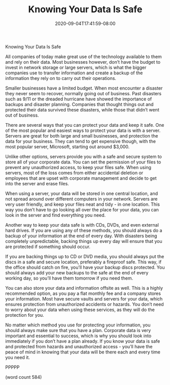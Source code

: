 ﻿---
title: "Knowing Your Data Is Safe"
date: 2020-09-04T17:41:59-08:00
description: "Data Recovery Tips for Web Success"
featured_image: "/images/Data Recovery.jpg"
tags: ["Data Recovery"]
---

Knowing Your Data Is Safe

All companies of today make great use of the technology available to them and rely on their data.  Most businesses however, don’t have the budget to invest in network storage or large servers, which is what the bigger companies use to transfer information and create a backup of the information they rely on to carry out their operations.

Smaller businesses have a limited budget.  When most encounter a disaster they never seem to recover, normally going out of business.  Past disasters such as 9/11 or the dreaded hurricane have showed the importance of backups and disaster planning.  Companies that thought things out and protected their data survived these disasters, while those that didn’t went out of business.

There are several ways that you can protect your data and keep it safe.  One of the most popular and easiest ways to protect your data is with a server.  Servers are great for both large and small businesses, and protection the data for your business.  They can tend to get expensive though, with the most popular server, Microsoft, starting out around $3,000.  

Unlike other options, servers provide you with a safe and secure system to store all of your corporate data.  You can set the permission of your files to prevent any unauthorized access, to keep your files safe.  When using servers, most of the loss comes from either accidental deletion or employees that are upset with corporate management and decide to get into the server and erase files.

When using a server, your data will be stored in one central location, and not spread around over different computers in your network.  Servers are very user friendly, and keep your files neat and tidy - in one location.  This way you don’t have to go looking all over the place for your data, you can look in the server and find everything you need.

Another way to keep your data safe is with CDs, DVDs, and even external hard drives.  If you are using any of these methods, you should always do a backup of your information at the end of every day.  With disasters being completely unpredictable, backing things up every day will ensure that you are protected if something should occur.  

If you are backing things up to CD or DVD media, you should always put the discs in a safe and secure location, preferably a fireproof safe.  This way, if the office should catch on fire, you’ll have your backup discs protected.  You should always add your new backups to the safe at the end of every working day, so you’ll have them tomorrow if you need them.

You can also store your data and information offsite as well.  This is a highly recommended option, as you pay a flat monthly fee and a company stores your information.  Most have secure vaults and servers for your data, which ensures protection from unauthorized accidents or hazards.  You don’t need to worry about your data when using these services, as they will do the protection for you.

No matter which method you use for protecting your information, you should always make sure that you have a plan.  Corporate data is very important and essential to success, which is why you should look into immediately if you don’t have a plan already.  If you know your data is safe and protected from hazards and unauthorized access - you’ll have the peace of mind in knowing that your data will be there each and every time you need it.

PPPPP

(word count 584)

